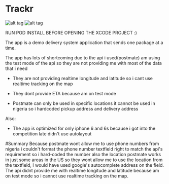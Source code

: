 # Trackr

![alt tag](https://s7.postimg.org/nkgxwz3pn/Sign_up.png)
![alt tag](https://s8.postimg.org/cm5b0j3et/Screen_Shot_2016_08_07_at_3_32_40_PM.png)



   RUN POD INSTALL BEFORE OPENING THE XCODE PROJECT :)


The app is a demo delivery system application that sends one package at a time.  

The app has lots of shortcoming due to the api i used(postmate) am using the test mode of the api so they are not providing me with most of the data that i need 

  - They are not providing realtime longitude and latitude so i cant use realtime tracking on the map

  - They dont provide ETA because am on test mode 
  
  - Postmate can only be used in  specific locations it cannot be used in nigeria so i hardcoded pickup address and  delivery address

Also:
  - The app is optimized for only iphone 6 and 6s because i got into the competition late didn't use autolayout

  

#Summary
    Because postmate wont allow me to use phone numbers from nigeria i couldn't format the phone number textfield right to match the api's  requirement so i hard-coded the number also the location postmate works in just some areas in the US so they wont allow me to use the location from the textfield, I would have used google's autocomplete address on the field.
    The api didnt provide me with realtime longitude and latitude because am on test mode so i cannot use realtime tracking on the map.
        
